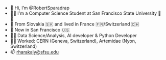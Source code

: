 - 👋 Hi, I’m @RobertSparadrap
- 🧑‍🎓 I'm a Computer Science Student at San Francisco State University 🌉🐊  
- 🏡 From Slovakia 🇸🇰 and lived in France 🇫🇷/Switzerland 🇨🇭 
- 📍 Now in San Francisco 🇺🇸
- 🧑‍💻 Data Science/Analysis, AI developer & Python Developer
- 🧑‍💼 Worked: CERN (Geneva, Switzerland), Artemidae (Nyon, Switzerland)
- 📫 rharakaly@sfsu.edu

<!---
RobertSparadrap/RobertSparadrap is a ✨ special ✨ repository because its `README.md` (this file) appears on your GitHub profile.
You can click the Preview link to take a look at your changes.
--->
